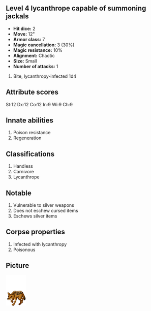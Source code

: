 ## Level 4 lycanthrope capable of summoning jackals
- **Hit dice:** 2
- **Move:** 12"
- **Armor class:** 7
- **Magic cancellation:** 3 (30%)
- **Magic resistance:** 10%
- **Alignment:** Chaotic
- **Size:** Small
- **Number of attacks:** 1
1. Bite, lycanthropy-infected 1d4
## Attribute scores
St:12 Dx:12 Co:12 In:9 Wi:9 Ch:9
## Innate abilities
1. Poison resistance
2. Regeneration
## Classifications
1. Handless
2. Carnivore
3. Lycanthrope
## Notable
1. Vulnerable to silver weapons
2. Does not eschew cursed items
3. Eschews silver items
## Corpse properties
1. Infected with lycanthropy
2. Poisonous
## Picture
![Werejackal](https://github.com/hyvanmielenpelit/GnollHackTileSet/blob/main/Monsters/werejackal/werejackal.png)
